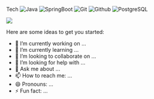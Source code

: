 
<!--
[![Hits](https://hits.seeyoufarm.com/api/count/incr/badge.svg?url=https%3A%2F%2Fgithub.com%2Fghrbs0437&count_bg=%23D14C91&title_bg=%23BA2828&icon=&icon_color=%23E7E7E7&title=hits&edge_flat=false)](https://hits.seeyoufarm.com)
-->

 Tech
![Java](https://img.shields.io/badge/Java-007396?style=for-the-badge&logo=java&logoColor=white)
![SpringBoot](https://img.shields.io/badge/SpringBoot-6DB33F?style=for-the-badge&logo=springboot&logoColor=white)
![Git](https://img.shields.io/badge/Git-F05032?style=for-the-badge&logo=git&logoColor=white)
![Github](https://img.shields.io/badge/github-181717?style=for-the-badge&logo=github&logoColor=white)
![PostgreSQL](https://img.shields.io/badge/PostgreSQL-316192?style=for-the-badge&logo=postgresql&logoColor=white)

<img src="http://mazassumnida.wtf/api/v2/generate_badge?boj=revive">

Here are some ideas to get you started:

- 🔭 I’m currently working on ...
- 🌱 I’m currently learning ...
- 👯 I’m looking to collaborate on ...
- 🤔 I’m looking for help with ...
- 💬 Ask me about ...
- 📫 How to reach me: ...
- 😄 Pronouns: ...
- ⚡ Fun fact: ...


<!--
🚀 About Me

---

🌱 2024.07.02.~ : SSAFY 삼성 청년 SW 아카데미, 서울(자바)
⚡ 2022.05.01 ~ 2024.05.12 Coocon Corp.

-->
